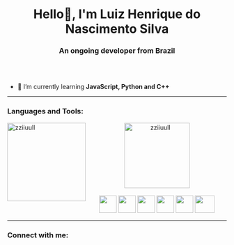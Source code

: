 <h1 align="center">Hello👋, I'm Luiz Henrique do Nascimento Silva</h1>
<h3 align="center">An ongoing developer from <strong>Brazil</strong></h3>
<br><br>

- 🌱 I’m currently learning **JavaScript, Python and C++**

<hr>

<h3 align="left">Languages and Tools:</h3>

<img height="180em" align="left" src="https://github-readme-stats.vercel.app/api?username=zziiuull&show_icons=true&locale=en&theme=dracula" alt="zziiuull" />

<div align="center">
  <img height="150em" align="center" src="https://github-readme-stats.vercel.app/api/top-langs?username=zziiuull&show_icons=true&locale=en&layout=compact&theme=dracula" alt="zziiuull"/>
  <br><br>
  
  <img height="40" width="40" src="https://cdn.jsdelivr.net/gh/devicons/devicon/icons/javascript/javascript-original.svg" />
  <img height="40" width="40" src="https://cdn.jsdelivr.net/gh/devicons/devicon/icons/python/python-original.svg" />
  <img height="40" width="40" src="https://cdn.jsdelivr.net/gh/devicons/devicon/icons/c/c-original.svg" />
  <img height="40" width="40" src="https://cdn.jsdelivr.net/gh/devicons/devicon/icons/html5/html5-original.svg" />
  <img height="40" width="40" src="https://cdn.jsdelivr.net/gh/devicons/devicon/icons/css3/css3-original.svg" />
  <img height="40" width="45" src="https://cdn.jsdelivr.net/gh/devicons/devicon/icons/bootstrap/bootstrap-plain.svg" />  
          
</div>
<hr>

<h3 align="left">Connect with me:</h3>
<p align="left">
<div>
    <a href="https://www.instagram.com/luizhnsc/"><img src="https://img.shields.io/badge/Instagram-E4405F?style=for-the-badge&logo=instagram&logoColor=white" alt=""></a>
    <a href="https://www.linkedin.com/in/luizhenriquedonascimentosilva/"><img src="https://img.shields.io/badge/LinkedIn-0077B5?style=for-the-badge&logo=linkedin&logoColor=white" alt=""></a>
  <a href=https://twitter.com/Luizhnsc"><img src="https://img.shields.io/badge/Twitter-1DA1F2?style=for-the-badge&logo=twitter&logoColor=white" alt=""></a>
</div>
